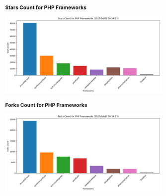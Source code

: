### Stars Count for PHP Frameworks

![Stars Chart](./archive/charts/20250403005413_stars_count.png)

### Forks Count for PHP Frameworks

![Forks Chart](./archive/charts/20250403005413_forks_count.png)

